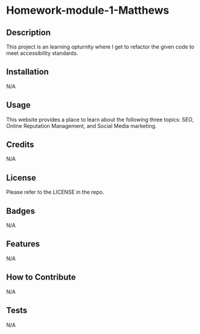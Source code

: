# Homework-module-1-Matthews

## Description
This project is an learning opturnity where I get to refactor the given code to meet accessibility standards. 

## Installation
N/A

## Usage
This website provides a place to learn about the following three topics: SEO, Online Reputation Management, and Social Media marketing. 

## Credits
N/A

## License
Please refer to the LICENSE in the repo.

## Badges
N/A

## Features
N/A

## How to Contribute
N/A

## Tests
N/A


